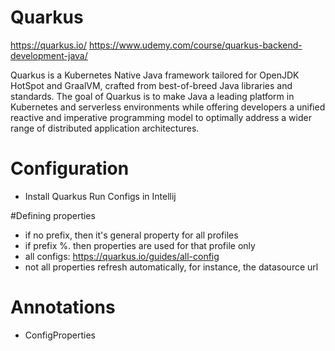 # Quarkus
https://quarkus.io/
https://www.udemy.com/course/quarkus-backend-development-java/

Quarkus is a Kubernetes Native Java framework tailored for OpenJDK HotSpot and GraalVM, crafted from best-of-breed Java libraries and standards. 
The goal of Quarkus is to make Java a leading platform in Kubernetes and serverless environments while offering developers a 
unified reactive and imperative programming model to optimally address a wider range of distributed application architectures.

# Configuration
* Install Quarkus Run Configs in Intellij

#Defining properties
- if no prefix, then it's general property for all profiles
- if prefix %<profile-name>. then properties are used for that profile only
- all configs: https://quarkus.io/guides/all-config
- not all properties refresh automatically, for instance, the datasource url

# Annotations
- ConfigProperties